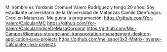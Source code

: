 Mi nombre es Yordanis Cromuel Valero Rodríguez y tengo 20 años. Soy estudiante universitario de la Universidad de Matanzas Camilo Cienfuegos. Crecí en Matanzas. Me gusta la programación. 
https://github.com/Yor-Valero/CalcularIMC
https://github.com/Yor-Valero/CalcularIndiceDeMasaCorporal 
https://github.com/Mai-Campos/Biomass-storage-and-transportation-management-desktop-application-java-projects 
https://github.com/melisapo/3x3-Matrix-Inverse-Calculator-java-projects
